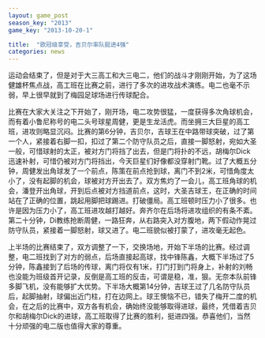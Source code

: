 ```yaml
---
layout: game_post
season_key: "2013"
game_key: "2013-10-20-1"

title:  "欧冠级享受，吉贝尔率队挺进4强"
categories: news
---
```


运动会结束了，但是对于大三高工和大三电二，他们的战斗才刚刚开始，为了这场健雄杯焦点战，高工班在比赛之前，进行了多次的进攻战术演练。电二也毫不示弱，早上很早就到了梅园足球场进行传球配合。

比赛在大家大关注之下开始了，刚开场，电二攻势很猛，一度获得多次角球机会，而有着小鲁尼称号的电二头号球星周健，更是生龙活虎。而坐拥三大巨星的高工班，进攻则略显沉闷。比赛的第6分钟，吉贝尔，吉球王在中路带球突破，过了第一个人，紧接着右脚一扣，扣过了第二个防守队员之后，直接一脚怒射，宛如大圣一般，可惜球射的太正，被对方门将挡了出去，但是门将扑的不远，胡梅尔Dick迅速补射，可惜仍被对方门将挡出，今天巨星们好像都没穿射门靴。过了大概五分钟，周健发出角球发了一个前点，陈策在前点抢到球，离门不到2米，可惜角度太小了，没有起脚的机会，球被对方开出去了。双方焦灼了一会儿，高工班角球的机会，潘登开出角球，开到后点被对方挡道前点，这时，大圣吉球王，在正确的时间站在了正确的位置，跳起用脚把球踢进。打破僵局。高工班顿时压力小了很多。也许是因为压力小了，高工班进攻越打越好。奔齐尔在后场将进攻组织的有条不紊。第二十分钟，Di教练抢断周健，一路狂奔，从右路突入对方腹地，两下假动作晃过防守队员，紧接着一脚怒射，球又进了。电二班貌似被打蒙了，进攻毫无起色。

上半场的比赛结束了，双方调整了一下，交换场地，开始下半场的比赛。经过调整，电二班找到了对方的弱点，后场直接起高球，找中锋陈鑫，大概下半场过了5分钟，陈鑫接到了后场的传球，离门将仅有1米，打门打到门将身上，补射的刘畅也没能为班级首开记录，反倒是高工班的反击，可谓是稳，准，狠。无奈本队前锋多脚飞机，没有能够扩大优势。下半场大概第14分钟，吉球王过了几名防守队员后，起脚抽射，球偏出近门柱，打在边网上。球王懊恼不已，错失了梅开二度的机会，在之后的比赛中，双方各有机会，确始终没能够取得进球，最终，凭借着吉贝尔和胡梅尔Dick的进球，高工班取得了比赛的胜利，挺进四强。恭喜他们，当然十分顽强的电二版也值得大家的尊重。